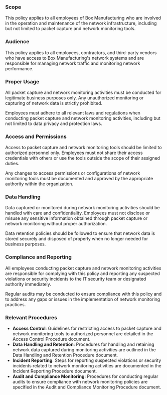 ### Scope
This policy applies to all employees of Box Manufacturing who are involved in the operation and maintenance of the network infrastructure, including but not limited to packet capture and network monitoring tools.

### Audience
This policy applies to all employees, contractors, and third-party vendors who have access to Box Manufacturing's network systems and are responsible for managing network traffic and monitoring network performance.

### Proper Usage
All packet capture and network monitoring activities must be conducted for legitimate business purposes only. Any unauthorized monitoring or capturing of network data is strictly prohibited.

Employees must adhere to all relevant laws and regulations when conducting packet capture and network monitoring activities, including but not limited to data privacy and protection laws.

### Access and Permissions
Access to packet capture and network monitoring tools should be limited to authorized personnel only. Employees must not share their access credentials with others or use the tools outside the scope of their assigned duties.

Any changes to access permissions or configurations of network monitoring tools must be documented and approved by the appropriate authority within the organization.

### Data Handling
Data captured or monitored during network monitoring activities should be handled with care and confidentiality. Employees must not disclose or misuse any sensitive information obtained through packet capture or network monitoring without proper authorization.

Data retention policies should be followed to ensure that network data is stored securely and disposed of properly when no longer needed for business purposes.

### Compliance and Reporting
All employees conducting packet capture and network monitoring activities are responsible for complying with this policy and reporting any suspected violations or security incidents to the IT security team or designated authority immediately.

Regular audits may be conducted to ensure compliance with this policy and to address any gaps or issues in the implementation of network monitoring practices.

### Relevant Procedures
- **Access Control**: Guidelines for restricting access to packet capture and network monitoring tools to authorized personnel are detailed in the Access Control Procedure document.
- **Data Handling and Retention**: Procedures for handling and retaining network data captured during monitoring activities are outlined in the Data Handling and Retention Procedure document.
- **Incident Reporting**: Steps for reporting suspected violations or security incidents related to network monitoring activities are documented in the Incident Reporting Procedure document.
- **Audit and Compliance Monitoring**: Procedures for conducting regular audits to ensure compliance with network monitoring policies are specified in the Audit and Compliance Monitoring Procedure document.
